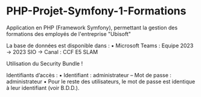 # PHP-Projet-Symfony-1-Formations
Application en PHP (Framework Symfony), permettant la gestion des formations des employés de l'entreprise "Ubisoft"

La base de données est disponible dans :
▪ Microsoft Teams : Equipe 2023 -> 2023 SIO -> Canal : CCF E5 SLAM

Utilisation du Security Bundle !

Identifiants d’accès :
▪ Identifiant : administrateur – Mot de passe : administrateur
▪ Pour le reste des utilisateurs, le mot de passe est identique à leur identifiant (voir B.D.D.).
